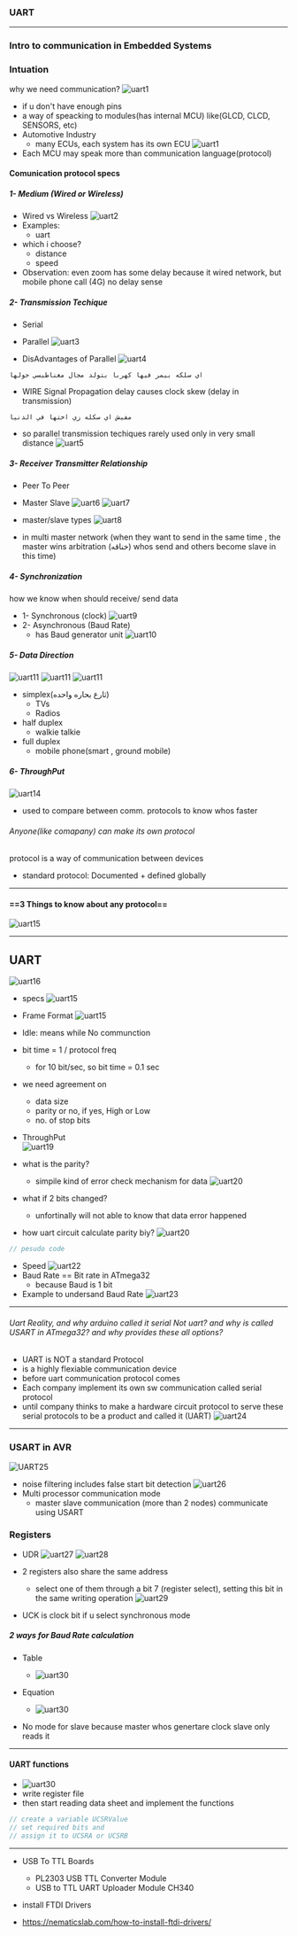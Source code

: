 ### UART

---

### Intro to communication in Embedded Systems

### Intuation

why we need communication?
![uart1](imgs/uart1.JPG)

- if u don't have enough pins
- a way of speacking to modules(has internal MCU) like(GLCD, CLCD, SENSORS, etc)
- Automotive Industry
  - many ECUs, each system has its own ECU
    ![uart1](imgs/uart1.JPG)
- Each MCU may speak more than communication language(protocol)

#### Comunication protocol specs

##### 1- Medium (Wired or Wireless)

- Wired vs Wireless
  ![uart2](imgs/uart2.JPG)
- Examples:
  - uart
- which i choose?
  - distance
  - speed
- Observation: even zoom has some delay because it wired network, but mobile phone call (4G) no delay sense

##### 2- Transmission Techique

- Serial
- Parallel
  ![uart3](imgs/uart3.JPG)

- DisAdvantages of Parallel
  ![uart4](imgs/uart4.JPG)

```
اي سلكه بيمر فيها كهربا بتولد مجال مغناطيسي حولها
```

- WIRE Signal Propagation delay causes clock skew (delay in transmission)

```
مفيش اي سكله زي اختها في الدنيا
```

- so parallel transmission techiques rarely used only in very small distance
  ![uart5](imgs/uart5.JPG)

##### 3- Receiver Transmitter Relationship

- Peer To Peer
- Master Slave
  ![uart6](imgs/uart6.JPG)
  ![uart7](imgs/uart7.JPG)

- master/slave types
  ![uart8](imgs/uart8.JPG)
- in multi master network (when they want to send in the same time , the master wins arbitration (خناقه) whos send and others become slave in this time)

##### 4- Synchronization

how we know when should receive/ send data

- 1- Synchronous (clock)
  ![uart9](imgs/uart9.JPG)
- 2- Asynchronous (Baud Rate)
  - has Baud generator unit
    ![uart10](imgs/uart10.JPG)

##### 5- Data Direction

![uart11](imgs/uart11.JPG)
![uart11](imgs/uart12.JPG)
![uart11](imgs/uart13.JPG)

- simplex(ثارع بحاره واحده)
  - TVs
  - Radios
- half duplex
  - walkie talkie
- full duplex
  - mobile phone(smart , ground mobile)

##### 6- ThroughPut

![uart14](imgs/uart14.JPG)

- used to compare between comm. protocols to know whos faster

###### Anyone(like comapany) can make its own protocol

protocol is a way of communication between devices

- standard protocol: Documented + defined globally

---

#### ==3 Things to know about any protocol==

![uart15](imgs/uart15.JPG)

---

## UART

![uart16](imgs/uart16.JPG)

- specs
  ![uart15](imgs/uart17.JPG)
- Frame Format
  ![uart15](imgs/uart18.JPG)
- Idle: means while No communction
- bit time = 1 / protocol freq
  - for 10 bit/sec, so bit time = 0.1 sec
- we need agreement on

  - data size
  - parity or no, if yes, High or Low
  - no. of stop bits

- ThroughPut  
  ![uart19](imgs/uart19.JPG)

- what is the parity?
  - simpile kind of error check mechanism for data
    ![uart20](imgs/uart20.JPG)
- what if 2 bits changed?
  - unfortinally will not able to know that data error happened
- how uart circuit calculate parity biy?
  ![uart20](imgs/uart21.JPG)

```c
// pesudo code
```

- Speed
  ![uart22](imgs/uart22.JPG)
- Baud Rate == Bit rate in ATmega32
  - because Baud is 1 bit
- Example to undersand Baud Rate
  ![uart23](imgs/uart23.JPG)

---

###### Uart Reality, and why arduino called it serial Not uart? and why is called USART in ATmega32? and why provides these all options?

- UART is NOT a standard Protocol
- is a highly flexiable communication device
- before uart communication protocol comes
- Each company implement its own sw communication called serial protocol
- until company thinks to make a hardware circuit protocol to serve these serial protocols to be a product and called it (UART)
  ![uart24](imgs/uart24.JPG)

---

### USART in AVR

![UART25](imgs/UART25.JPG)

- noise filtering includes false start bit detection
  ![uart26](imgs/uart26.JPG)
- Multi processor communication mode
  - master slave communication (more than 2 nodes) communicate using USART

### Registers

- UDR
  ![uart27](imgs/uart27.JPG)
  ![uart28](imgs/uart28.JPG)
- 2 registers also share the same address

  - select one of them through a bit 7 (register select), setting this bit in the same writing operation
    ![uart29](imgs/uart29.JPG)

- UCK is clock bit if u select synchronous mode

##### 2 ways for Baud Rate calculation

- Table
  - ![uart30](imgs/uart30.JPG)
- Equation

  - ![uart30](imgs/uart31.JPG)

- No mode for slave because master whos genertare clock slave only reads it

---

#### UART functions

- ![uart30](imgs/uart32.JPG)
- write register file
- then start reading data sheet and implement the functions

```c
// create a variable UCSRValue
// set required bits and
// assign it to UCSRA or UCSRB
```

---

- USB To TTL Boards

  - PL2303 USB TTL Converter Module
  - USB to TTL UART Uploader Module CH340

- install FTDI Drivers
- https://nematicslab.com/how-to-install-ftdi-drivers/
